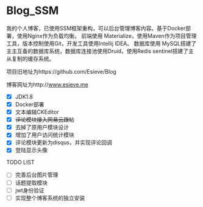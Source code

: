 # Blog_SSM
我的个人博客，已使用SSM框架重构，可以后台管理博客内容。基于Docker部署，使用Nginx作为负载均衡。
前端使用 Materialize，使用Maven作为项目管理工具，版本控制使用Git，开发工具使用Intellij IDEA。
数据库使用 MySQL搭建了主主互备的数据库系统，数据库连接池使用Druid，使用Redis sentinel搭建了主从复制的缓存系统。


项目旧地址为https://github.com/Esieve/Blog

博客网址为http://www.esieve.me
- [x] JDK1.8
- [x] Docker部署
- [x] 文本编辑CKEditor
- [x] ~~评论模块接入网易云跟帖~~
- [x] 去掉了原用户模块设计
- [x] 增加了用户访问统计模块
- [x] 评论模块更新为disqus，并实现评论回调
- [x] 登陆显示头像

TODO LIST
- [ ] 完善后台图片管理
- [ ] 话题提取模块
- [ ] jwt身份验证
- [ ] 实现整个博客系统的独立安装

